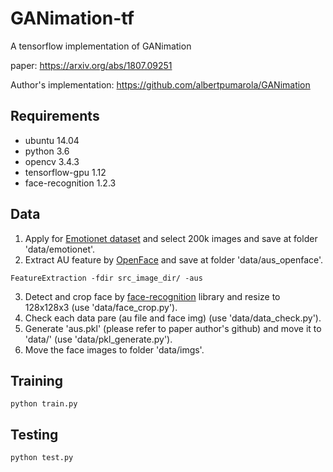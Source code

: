 # GANimation-tf
A tensorflow implementation of GANimation

paper: https://arxiv.org/abs/1807.09251

Author's implementation: https://github.com/albertpumarola/GANimation

## Requirements
- ubuntu 14.04
- python 3.6
- opencv 3.4.3
- tensorflow-gpu 1.12
- face-recognition 1.2.3

## Data
1. Apply for [Emotionet dataset](http://cbcsl.ece.ohio-state.edu/emotionet.html) and select 200k images and save at folder 'data/emotionet'.
2. Extract AU feature by [OpenFace](https://github.com/TadasBaltrusaitis/OpenFace/wiki/Action-Units) and save at folder 'data/aus_openface'.
```
FeatureExtraction -fdir src_image_dir/ -aus
```
3. Detect and crop face by [face-recognition](https://pypi.org/project/face_recognition/) library and resize to 128x128x3 (use 'data/face_crop.py').
4. Check each data pare (au file and face img) (use 'data/data_check.py').
5. Generate 'aus.pkl' (please refer to paper author's github) and move it to 'data/' (use 'data/pkl_generate.py').
6. Move the face images to folder 'data/imgs'.

## Training
```
python train.py
```

## Testing
```
python test.py
```
